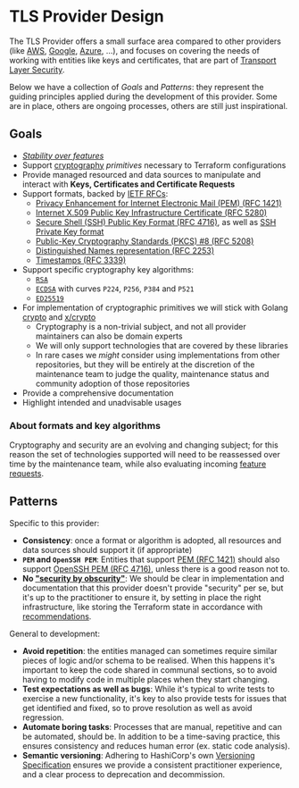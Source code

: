 # TLS Provider Design

The TLS Provider offers a small surface area compared to other providers (like
[AWS](https://registry.terraform.io/providers/hashicorp/aws/latest),
[Google](https://registry.terraform.io/providers/hashicorp/google/latest),
[Azure](https://registry.terraform.io/providers/hashicorp/azurerm/latest), ...),
and focuses on covering the needs of working with entities like
keys and certificates, that are part of
[Transport Layer Security](https://en.wikipedia.org/wiki/Transport_Layer_Security).

Below we have a collection of _Goals_ and _Patterns_: they represent the guiding principles applied during
the development of this provider. Some are in place, others are ongoing processes, others are still just inspirational.
 
## Goals

* [_Stability over features_](.github/CONTRIBUTING.md) 
* Support [cryptography](https://en.wikipedia.org/wiki/Cryptography) _primitives_ necessary to Terraform configurations
* Provide managed resourced and data sources to manipulate and interact with **Keys, Certificates and Certificate Requests**
* Support formats, backed by [IETF RFCs](https://www.ietf.org/standards/rfcs/):
  * [Privacy Enhancement for Internet Electronic Mail (PEM) (RFC 1421)](https://datatracker.ietf.org/doc/html/rfc1421)
  * [Internet X.509 Public Key Infrastructure Certificate (RFC 5280)](https://datatracker.ietf.org/doc/html/rfc5280)
  * [Secure Shell (SSH) Public Key Format (RFC 4716)](https://datatracker.ietf.org/doc/html/rfc4716),
    as well as [SSH Private Key format](https://coolaj86.com/articles/the-openssh-private-key-format/)
  * [Public-Key Cryptography Standards (PKCS) #8 (RFC 5208)](https://datatracker.ietf.org/doc/html/rfc5208)
  * [Distinguished Names representation (RFC 2253)](https://datatracker.ietf.org/doc/html/rfc2253)
  * [Timestamps (RFC 3339)](https://datatracker.ietf.org/doc/html/rfc3339)
* Support specific cryptography key algorithms:
  * [`RSA`](https://en.wikipedia.org/wiki/RSA_(cryptosystem))
  * [`ECDSA`](https://en.wikipedia.org/wiki/Elliptic_Curve_Digital_Signature_Algorithm)
    with curves `P224`, `P256`, `P384` and `P521`
  * [`ED25519`](https://ed25519.cr.yp.to/)
* For implementation of cryptographic primitives we will stick with Golang [crypto](https://pkg.go.dev/crypto)
  and [x/crypto](https://pkg.go.dev/golang.org/x/crypto)
  * Cryptography is a non-trivial subject, and not all provider maintainers can also be domain experts
  * We will only support technologies that are covered by these libraries
  * In rare cases we _might_ consider using implementations from other repositories, but they will be
    entirely at the discretion of the maintenance team to judge the quality, maintenance status and community adoption
    of those repositories
* Provide a comprehensive documentation
* Highlight intended and unadvisable usages

### About formats and key algorithms

Cryptography and security are an evolving and changing subject; for this reason the set of technologies supported 
will need to be reassessed over time by the maintenance team,
while also evaluating incoming [feature requests](.github/CONTRIBUTING.md#feature-requests).

## Patterns

Specific to this provider:

* **Consistency**: once a format or algorithm is adopted, all resources and data sources should support it (if appropriate)
* **`PEM` and `OpenSSH PEM`**: Entities that support [PEM (RFC 1421)](https://datatracker.ietf.org/doc/html/rfc1421)
  should also support [OpenSSH PEM (RFC 4716)](https://datatracker.ietf.org/doc/html/rfc4716), unless there is a good
  reason not to.
* **No ["security by obscurity"](https://en.wikipedia.org/wiki/Security_through_obscurity)**: We should be clear
  in implementation and documentation that this provider doesn't provide "security" per se, but it's up to the
  practitioner to ensure it, by setting in place the right infrastructure, like storing the Terraform state in
  accordance with [recommendations](https://www.terraform.io/language/state/sensitive-data#recommendations).

General to development:

* **Avoid repetition**: the entities managed can sometimes require similar pieces of logic and/or schema to be realised.
  When this happens it's important to keep the code shared in communal sections, so to avoid having to modify code
  in multiple places when they start changing.
* **Test expectations as well as bugs**: While it's typical to write tests to exercise a new functionality, it's key
  to also provide tests for issues that get identified and fixed, so to prove resolution as well as avoid regression.
* **Automate boring tasks**: Processes that are manual, repetitive and can be automated, should be.
  In addition to be a time-saving practice, this ensures consistency and reduces human error (ex. static code analysis).
* **Semantic versioning**: Adhering to HashiCorp's own
  [Versioning Specification](https://www.terraform.io/plugin/sdkv2/best-practices/versioning#versioning-specification)
  ensures we provide a consistent practitioner experience, and a clear process to deprecation and decommission.

